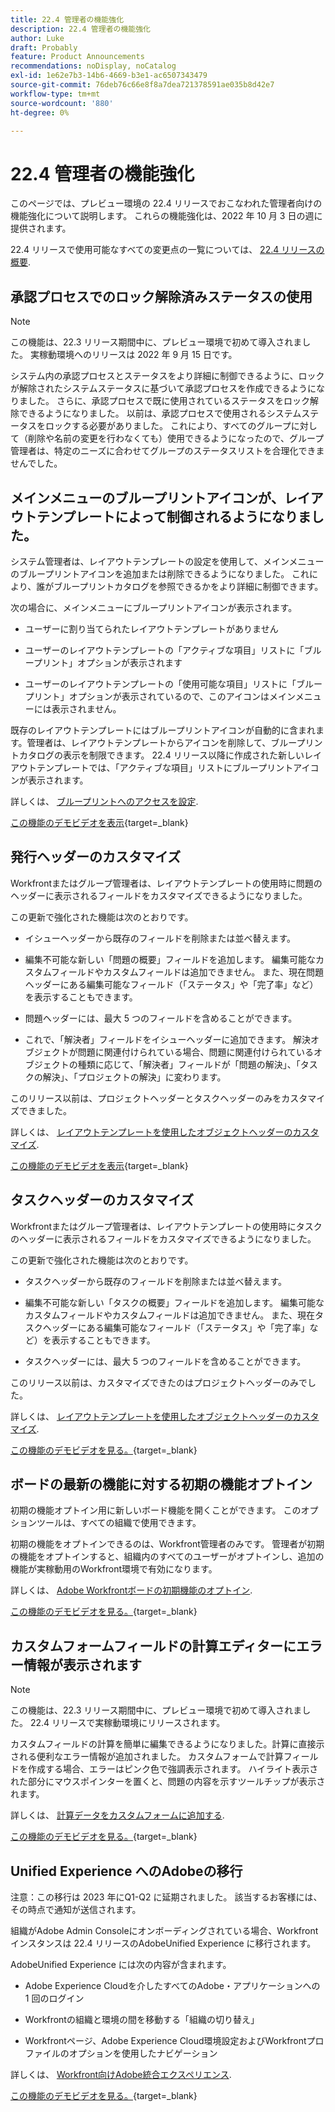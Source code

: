 ```yaml
---
title: 22.4 管理者の機能強化
description: 22.4 管理者の機能強化
author: Luke
draft: Probably
feature: Product Announcements
recommendations: noDisplay, noCatalog
exl-id: 1e62e7b3-14b6-4669-b3e1-ac6507343479
source-git-commit: 76deb76c66e8f8a7dea721378591ae035b8d42e7
workflow-type: tm+mt
source-wordcount: '880'
ht-degree: 0%

---
```


# 22.4 管理者の機能強化

このページでは、プレビュー環境の 22.4 リリースでおこなわれた管理者向けの機能強化について説明します。 これらの機能強化は、2022 年 10 月 3 日の週に提供されます。

22.4 リリースで使用可能なすべての変更点の一覧については、 [22.4 リリースの概要](/help/quicksilver/product-announcements/product-releases/22.4-release-activity/22-4-release-overview.md).

## 承認プロセスでのロック解除済みステータスの使用

>[!NOTE]
>
>この機能は、22.3 リリース期間中に、プレビュー環境で初めて導入されました。 実稼動環境へのリリースは 2022 年 9 月 15 日です。

システム内の承認プロセスとステータスをより詳細に制御できるように、ロックが解除されたシステムステータスに基づいて承認プロセスを作成できるようになりました。 さらに、承認プロセスで既に使用されているステータスをロック解除できるようになりました。 以前は、承認プロセスで使用されるシステムステータスをロックする必要がありました。 これにより、すべてのグループに対して（削除や名前の変更を行わなくても）使用できるようになったので、グループ管理者は、特定のニーズに合わせてグループのステータスリストを合理化できませんでした。

## メインメニューのブループリントアイコンが、レイアウトテンプレートによって制御されるようになりました。

システム管理者は、レイアウトテンプレートの設定を使用して、メインメニューのブループリントアイコンを追加または削除できるようになりました。 これにより、誰がブループリントカタログを参照できるかをより詳細に制御できます。

次の場合に、メインメニューにブループリントアイコンが表示されます。

* ユーザーに割り当てられたレイアウトテンプレートがありません

* ユーザーのレイアウトテンプレートの「アクティブな項目」リストに「ブループリント」オプションが表示されます

* ユーザーのレイアウトテンプレートの「使用可能な項目」リストに「ブループリント」オプションが表示されているので、このアイコンはメインメニューには表示されません。

既存のレイアウトテンプレートにはブループリントアイコンが自動的に含まれます。管理者は、レイアウトテンプレートからアイコンを削除して、ブループリントカタログの表示を制限できます。 22.4 リリース以降に作成された新しいレイアウトテンプレートでは、「アクティブな項目」リストにブループリントアイコンが表示されます。

詳しくは、 [ブループリントへのアクセスを設定](/help/quicksilver/administration-and-setup/blueprints/configure-access-to-blueprints.md).

[この機能のデモビデオを表示](https://video.tv.adobe.com/v/3412382/){target=_blank}

## 発行ヘッダーのカスタマイズ

Workfrontまたはグループ管理者は、レイアウトテンプレートの使用時に問題のヘッダーに表示されるフィールドをカスタマイズできるようになりました。

この更新で強化された機能は次のとおりです。

* イシューヘッダーから既存のフィールドを削除または並べ替えます。

* 編集不可能な新しい「問題の概要」フィールドを追加します。 編集可能なカスタムフィールドやカスタムフィールドは追加できません。 また、現在問題ヘッダーにある編集可能なフィールド（「ステータス」や「完了率」など）を表示することもできます。

* 問題ヘッダーには、最大 5 つのフィールドを含めることができます。

* これで、「解決者」フィールドをイシューヘッダーに追加できます。 解決オブジェクトが問題に関連付けられている場合、問題に関連付けられているオブジェクトの種類に応じて、「解決者」フィールドが「問題の解決」、「タスクの解決」、「プロジェクトの解決」に変わります。

このリリース以前は、プロジェクトヘッダーとタスクヘッダーのみをカスタマイズできました。



詳しくは、 [レイアウトテンプレートを使用したオブジェクトヘッダーのカスタマイズ](/help/quicksilver/administration-and-setup/customize-workfront/use-layout-templates/customize-object-headers.md).

[この機能のデモビデオを表示](https://video.tv.adobe.com/v/3412383/){target=_blank}

## タスクヘッダーのカスタマイズ

Workfrontまたはグループ管理者は、レイアウトテンプレートの使用時にタスクのヘッダーに表示されるフィールドをカスタマイズできるようになりました。

この更新で強化された機能は次のとおりです。

* タスクヘッダーから既存のフィールドを削除または並べ替えます。

* 編集不可能な新しい「タスクの概要」フィールドを追加します。 編集可能なカスタムフィールドやカスタムフィールドは追加できません。 また、現在タスクヘッダーにある編集可能なフィールド（「ステータス」や「完了率」など）を表示することもできます。

* タスクヘッダーには、最大 5 つのフィールドを含めることができます。

このリリース以前は、カスタマイズできたのはプロジェクトヘッダーのみでした。

詳しくは、 [レイアウトテンプレートを使用したオブジェクトヘッダーのカスタマイズ](/help/quicksilver/administration-and-setup/customize-workfront/use-layout-templates/customize-object-headers.md).

[この機能のデモビデオを見る。](https://video.tv.adobe.com/v/3412384/){target=_blank}

## ボードの最新の機能に対する初期の機能オプトイン

初期の機能オプトイン用に新しいボード機能を開くことができます。 このオプションツールは、すべての組織で使用できます。

初期の機能をオプトインできるのは、Workfront管理者のみです。 管理者が初期の機能をオプトインすると、組織内のすべてのユーザーがオプトインし、追加の機能が実稼動用のWorkfront環境で有効になります。

詳しくは、 [Adobe Workfrontボードの初期機能のオプトイン](/help/quicksilver/agile/get-started-with-boards/boards-early-feature-opt-in.md).

[この機能のデモビデオを見る。](https://video.tv.adobe.com/v/3412386/){target=_blank}

## カスタムフォームフィールドの計算エディターにエラー情報が表示されます

>[!NOTE]
>
>この機能は、22.3 リリース期間中に、プレビュー環境で初めて導入されました。 22.4 リリースで実稼動環境にリリースされます。

カスタムフィールドの計算を簡単に編集できるようになりました。計算に直接示される便利なエラー情報が追加されました。 カスタムフォームで計算フィールドを作成する場合、エラーはピンク色で強調表示されます。 ハイライト表示された部分にマウスポインターを置くと、問題の内容を示すツールチップが表示されます。

詳しくは、 [計算データをカスタムフォームに追加する](/help/quicksilver/administration-and-setup/customize-workfront/create-manage-custom-forms/add-calculated-data-to-custom-form.md).

[この機能のデモビデオを見る。](https://video.tv.adobe.com/v/3412387/){target=_blank}

## Unified Experience へのAdobeの移行

注意：この移行は 2023 年にQ1-Q2 に延期されました。 該当するお客様には、その時点で通知が送信されます。

組織がAdobe Admin Consoleにオンボーディングされている場合、Workfrontインスタンスは 22.4 リリースのAdobeUnified Experience に移行されます。

AdobeUnified Experience には次の内容が含まれます。

* Adobe Experience Cloudを介したすべてのAdobe・アプリケーションへの 1 回のログイン

* Workfrontの組織と環境の間を移動する「組織の切り替え」

* Workfrontページ、Adobe Experience Cloud環境設定およびWorkfrontプロファイルのオプションを使用したナビゲーション

詳しくは、 [Workfront向けAdobe統合エクスペリエンス](/help/quicksilver/workfront-basics/navigate-workfront/workfront-navigation/adobe-unified-experience.md).

[この機能のデモビデオを見る。](https://video.tv.adobe.com/v/3412388/){target=_blank}

